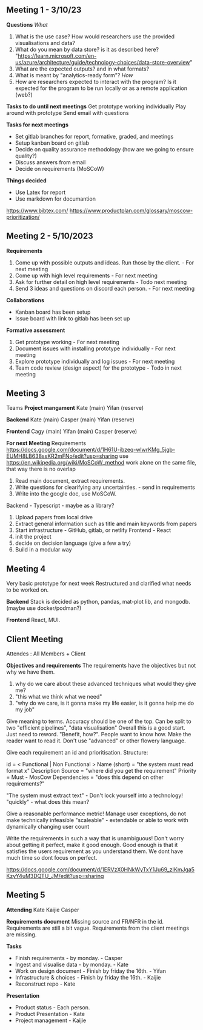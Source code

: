 ## Meeting 1 - 3/10/23
**Questions**
*What*
1. What is the use case? How would researchers use the provided visualisations and data?
2. What do you mean by data store? is it as described here? "https://learn.microsoft.com/en-us/azure/architecture/guide/technology-choices/data-store-overview"
3. What are the expected outputs? and in what formats?
4. What is meant by "analytics-ready form"?
*How*
1. How are researchers expected to interact with the program? Is it expected for the program to be run locally or as a remote application (web?)

**Tasks to do until next meetings**
Get prototype working individually
Play around with prototype
Send email with questions

**Tasks for next meetings**
- Set gitlab branches for report, formative, graded, and meetings
- Setup kanban board on gitlab
- Decide on quality assurance methodology (how are we going to ensure quality?)
- Discuss answers from email
- Decide on requirements (MoSCoW)

**Things decided**
- Use Latex for report
- Use markdown for documantion 

https://www.bibtex.com/
https://www.productplan.com/glossary/moscow-prioritization/


## Meeting 2 - 5/10/2023
**Requirements**
1. Come up with possible outputs and ideas. Run those by the client. - For next meeting
2. Come up with high level requirements - For next meeting
3. Ask for further detail on high level requirements - Todo next meeting
4. Send 3 ideas and questions on discord each person.  - For next meeting

**Collaborations**
- Kanban board has been setup
- Issue board with link to gitlab has been set up

**Formative assessment**
1. Get prototype working - For next meeting
2. Document issues with installing prototype individually - For next meeting
3. Explore prototype individually and log issues - For next meeting
4. Team code review (design aspect) for the prototype - Todo in next meeting


## Meeting 3
Teams
**Project mangament**
Kate (main)
Yifan (reserve)

**Backend**
Kate (main)
Casper (main)
Yifan (reserve)

**Frontend**
Cagy (main)
Yifan (main)
Casper (reserve)

**For next Meeting**
Requirements
https://docs.google.com/document/d/1H61U-ibzeq-wlwrKMg_5jgb-EUMH8LB638ssKR2mFNo/edit?usp=sharing
use https://en.wikipedia.org/wiki/MoSCoW_method
 work alone on the same file, that way there is no overlap
1. Read main document, extract requirements.
2. Write questions for clearifying any uncertainties. - send in ⁠requirements
3. Write into the google doc, use MoSCoW.



Backend - Typescript - maybe as a library?
1. Upload papers from local drive
2. Extract general information such as title and main keywords from papers
3. Start infrastructure - GitHub, gitlab,  or netlify
Frontend - React
1. init the project
2. decide on decision language (give a few a try)
3. Build in a modular way

## Meeting 4
Very basic prototype for next week
Restructured and clarified what needs to be worked on.

**Backend**
Stack is decided as python, pandas, mat-plot lib,  and mongodb.
(maybe use docker/podman?)

**Frontend**
React, MUI.

## Client Meeting
Attendes :
All Members + Client

**Objectives and requirements**
The requirements have the objectives but not why we have them.
1. why do we care about these advanced techniques what would they give me?
2. "this what we think what we need"
3. "why do we care, is it gonna make my life easier, is it gonna help me do my job"

Give meaning to terms.
Accuracy should be one of the top. Can be split to two "efficient pipelines", "data visualisation"
Overall this is a good start. Just need to reword. "Benefit, how?".
People want to know how. Make the reader want to read it.
Don't use "advanced" or other flowery language.

Give each requirement an id and prioritisation. 
Structure:

id = <number> < Functional | Non Functional >
Name (short) = "the system must read format x"
Description
Source = "where did you get the requirement"
Priority  = Must - MosCow
Dependencies = "does this depend on other requirements?"

"The system must extract text" - Don't lock yourself into a technology!
"quickly" - what does this mean?

Give a reasonable performance metric!
Manage user exceptions, do not make technically infeasible 
"scaleable" - extendable or able to work with dynamically changing user count

Write the requirements in such a way that is unambiguous!
Don't worry about getting it perfect, make it good enough.
Good enough is that it satisfies the users requirement as you understand them.
We dont have much time so dont focus on perfect. 

https://docs.google.com/document/d/1ERVzX0HNkWyTxY1Ju69_zIKmJga5KzyY4uM3DQTU_JM/edit?usp=sharing


## Meeting 5
**Attending**
Kate
Kaijie
Casper

**Requirements document**
Missing source and FR/NFR in the id.
Requirements are still a bit vague.
Requirements from the client meetings are missing.


**Tasks**
- Finish requirements - by monday. - Casper
- Ingest and visualise data - by monday. - Kate
- Work on design document - Finish by friday the 16th. - Yifan
- Infrastructure & choices - Finish by friday the 16th. - Kaijie
- Reconstruct  repo - Kate

**Presentation**
- Product status  -  Each person.
- Product Presentation - Kate
- Project management - Kaijie